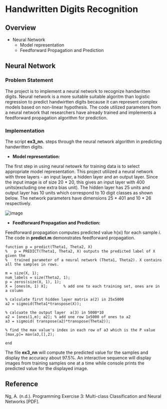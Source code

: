 # Handwritten Digits Recognition 

## Overview 
* Neural Network 
  * Model representation 
  * Feedforward Propagation and Prediction 
  
## Neural Network 
### Problem Statement 

The project is to implement a neural network to recognize handwritten digits. 
Neural network is a more suitable suitable algoritm than logistic regression to predict handwirtten digits 
because it can represent complex models based on non-linear hypothesis. The code utilized parameters from a neural network that researchers have already trained and implements a feedforward propagation algorithm for prediction.

### Implementation 
The script **ex3_nn.** steps through the neural network algorithm in predicting handwritten digits.
* **Model representation:** 

The first step in using neural netowrk for training data is to select appropriate model representation. This project
utilized a neural network with three layers - an input layer, a hidden layer and an output layer. Since the input image
is of size 20 * 20, this gives an input layer with 400 units(excluding one extra bias unit). The hidden layer has 25 units and output layer has 10 units which correspond to 10 digit classes as shown below. The network parameters have dimensions  25 * 401 and 10 * 26 respectively.

![image](https://user-images.githubusercontent.com/26426412/31361130-a0aa8312-ad06-11e7-8ead-3e7c2be2b888.png)

* **Feedforward Propagation and Prediction:** 

Feedforward propagation computes predicted value h(xi) for each sample *i*. The code in **predict.m** demonstrates feedforward propagation.
```
function p = predict(Theta1, Theta2, X)
%   p = PREDICT(Theta1, Theta2, X) outputs the predicted label of X given the
%   trained parameter of a neural network (Theta1, Theta2). X contains all the samples in rows.

m = size(X, 1);
num_labels = size(Theta2, 1);
p = zeros(size(X, 1), 1);
X = [ones(m, 1) X];       % add one to each training set, ones are in a column 

% calculate first hidden layer matrix a(2) in 25x5000
a2 = sigmoid(Theta1*transpose(X));

% calcuate the output layer  a(3) in 5000*10 
a2 = [ones(1,m); a2]; % add one row 1x5000 of ones to a2 
a3 = sigmoid( transpose(a2)*transpose(Theta2));

% find the max value's index in each row of a3 which is the P value
[max,p]= max(a3,[],2);

end
```

The file **ex3_nn** will compute the predicted value for the samples and display the accuracy about 97.5%. An interactive sequence will display images from training samples one at a time while console prints the predicted value for the displayed image. 

## Reference
Ng, A. (n.d.). Programming Exercise 3: Multi-class Classification and Neural Networks [PDF].


